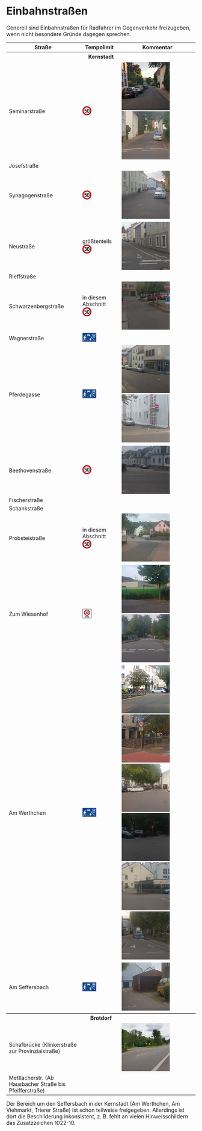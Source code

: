 # Einbahnstraßen

Generell sind Einbahnstraßen für Radfahrer im Gegenverkehr freizugeben, wenn nicht besondere Gründe dagegen sprechen.

<table>
  <thead>
    <tr>
      <th>Straße</th>
      <th>Tempolimit</th>
      <th>Kommentar</th>
    </tr>
  </thead>
  <tbody>
    <tr>
      <th colspan=3>Kernstadt</th>
    </tr><tr>
      <td>Seminarstraße</td>
      <td><img alt="50" src="signs/274.50.png" height="25"/></td>
      <td>
        <a href="media/seminarstr.jpg"><img alt="Seminarstraße" src="media/thumb-seminarstr.jpg"/></a>
        <a href="media/20200919_181616.jpg"><img alt="Seminarstraße" src="media/thumb-20200919_181616.jpg"/></a>
      </td>
    </tr><tr>
      <td>Josefstraße</td>
      <td></td>
      <td></td>
    </tr><tr>
      <td>Synagogenstraße</td>
      <td><img alt="50" src="signs/274.50.png" height="25"/></td>
      <td>
        <a href="media/20200919_184031.jpg"><img alt="Synagogenstraße" src="media/thumb-20200919_184031.jpg"/></a>
      </td>
    </tr><tr>
      <td>Neustraße</td>
      <td>größtenteils <img alt="30" src="signs/274.30.png" height="25"/></td>
      <td>
        <a href="media/20200919_190127.jpg"><img alt="Neustraße Ende" src="media/thumb-20200919_190127.jpg"/></a>
      </td>
    </tr><tr>
      <td>Rieffstraße</td>
      <td></td>
      <td></td>
    </tr><tr>
      <td>Schwarzenbergstraße</td>
      <td>in diesem Abschnitt <img alt="50" src="signs/274.50.png" height="25"/></td>
      <td>
        <a href="media/20200919_185036.jpg"><img alt="Schwarzenbergstraße" src="media/thumb-20200919_185036.jpg"/></a>
      </td>
    </tr><tr>
      <td>Wagnerstraße</td>
      <td><img alt="verkehrsberuhigt" src="signs/325.1.png" height="25"/></td>
      <td></td>
    </tr><tr>
      <td>Pferdegasse</td>
      <td><img alt="verkehrsberuhigt" src="signs/325.1.png" height="25"/></td>
      <td>
        <a href="media/20200919_183742.jpg"><img alt="Neustraße/Pferdegasse" src="media/thumb-20200919_183742.jpg"/></a>
        <a href="media/20200919_183919.jpg"><img alt="Pferdegasse" src="media/thumb-20200919_183919.jpg"/></a>
      </td>
    </tr><tr>
      <td>Beethovenstraße</td>
      <td><img alt="50" src="signs/274.50.png" height="25"/></td>
      <td>
        <a href="media/20200919_181113.jpg"><img alt="Beethovenstraße" src="media/thumb-20200919_181113.jpg"/></a>
      </td>
    </tr><tr>
      <td>Fischerstraße</td>
      <td></td>
      <td></td>
    </tr><tr>
      <td>Schankstraße</td>
      <td></td>
      <td></td>
    </tr><tr>
      <td>Probsteistraße</td>
      <td>in diesem Abschnitt <img alt="50" src="signs/274.50.png" height="25"/></td>
      <td>
        <a href="media/20200919_184515.jpg"><img alt="Probsteistraße" src="media/thumb-20200919_184515.jpg"/></a>
      </td>
    </tr><tr>
      <td>Zum Wiesenhof</td>
      <td><img alt="z30" src="signs/274.1.png" height="25"/></td>
      <td>
        <a href="media/20200919_181804.jpg"><img alt="Wiesenhof Inkonsistenz" src="media/thumb-20200919_181804.jpg"/></a>
        <a href="media/20200919_181535.jpg"><img alt="Wiesenhof Ende" src="media/thumb-20200919_181535.jpg"/></a>
      </td>
    </tr><tr>
      <td>Am Werthchen</td>
      <td><img alt="verkehrsberuhigt" src="signs/325.1.png" height="25"/></td>
      <td>
        <a href="media/20200919_183017.jpg"><img alt="Am Werthchen Brücke Altstadt 1" src="media/thumb-20200919_183017.jpg"/></a>
        <a href="media/20200919_183042.jpg"><img alt="Am Werthchen Brücke Altstadt 2" src="media/thumb-20200919_183042.jpg"/></a>
        <a href="media/20200919_183208.jpg"><img alt="Am Werthchen/Wagnerstraße 1" src="media/thumb-20200919_183208.jpg"/></a>
        <a href="media/20200919_183254.jpg"><img alt="Am Werthchen/Wagnerstraße 2" src="media/thumb-20200919_183254.jpg"/></a>
        <a href="media/20200919_183633.jpg"><img alt="Am Werthchen/Wagnerstraße 3" src="media/thumb-20200919_183633.jpg"/></a>
        <a href="media/20200919_183402.jpg"><img alt="Am Werthchen Ende" src="media/thumb-20200919_183402.jpg"/></a>
      </td>
    </tr><tr>
      <td>Am Seffersbach</td>
      <td><img alt="verkehrsberuhigt" src="signs/325.1.png" height="25"/></td>
      <td>
        <a href="media/20200919_183524.jpg"><img alt="Am Seffersbach" src="media/thumb-20200919_183524.jpg"/></a>
      </td>
    </tr><tr>
      <th colspan=3>Brotdorf</th>
    </tr><tr>
      <td>Schafbrücke (Klinkerstraße zur Provinzialstraße)</td>
      <td></td>
      <td><a href="media/mzg-bd-einbahnstrasse-2.jpg"><img alt="Schafbrücke Einbahnstraße" src="media/thumb-mzg-bd-einbahnstrasse-2.jpg"/></a></td>
    </tr><tr>
      <td>Mettlacherstr. (Ab Hausbacher Straße bis Pfeifferstraße)</td>
      <td></td>
      <td></td>
    </tr>
  </tbody>
</table>

Der Bereich um den Seffersbach in der Kernstadt (Am Werthchen, Am Viehmarkt, Trierer Straße) ist schon teilweise freigegeben.
Allerdings ist dort die Beschilderung inkonsistent, z. B. fehlt an vielen Hinweisschildern das Zusatzzeichen 1022-10.





